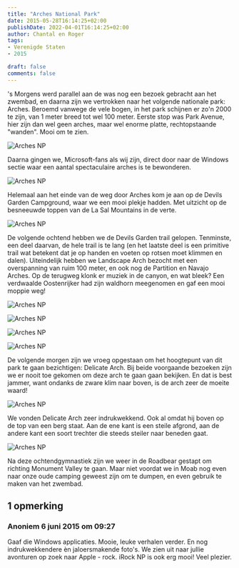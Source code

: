 ```yaml
---
title: "Arches National Park"
date: 2015-05-28T16:14:25+02:00
publishDate: 2022-04-01T16:14:25+02:00
author: Chantal en Roger
tags:
- Verenigde Staten
- 2015

draft: false
comments: false
---
```


's Morgens werd parallel aan de was nog een bezoek gebracht aan het zwembad, en daarna zijn we vertrokken naar het volgende nationale park: Arches. Beroemd vanwege de vele bogen, in het park schijnen er zo'n 2000 te zijn, van 1 meter breed tot wel 100 meter. Eerste stop was Park Avenue, hier zijn dan wel geen arches, maar wel enorme platte, rechtopstaande "wanden". Mooi om te zien.

![Arches NP](./images/P10104994.jpg)

Daarna gingen we, Microsoft-fans als wij zijn, direct door naar de Windows sectie waar een aantal spectaculaire arches is te bewonderen.

![Arches NP](./images/P10105124.jpg)

Helemaal aan het einde van de weg door Arches kom je aan op de Devils Garden Campground, waar we een mooi plekje hadden. Met uitzicht op de besneeuwde toppen van de La Sal Mountains in de verte.

![Arches NP](./images/P10105454.jpg)

De volgende ochtend hebben we de Devils Garden trail gelopen. Tenminste, een deel daarvan, de hele trail is te lang (en het laatste deel is een primitive trail wat betekent dat je op handen en voeten op rotsen moet klimmen en dalen). Uiteindelijk hebben we Landscape Arch bezocht met een overspanning van ruim 100  meter, en ook nog de Partition en Navajo Arches. Op de terugweg klonk er muziek in de canyon, en wat bleek? Een verdwaalde Oostenrijker had zijn waldhorn meegenomen en gaf een mooi moppie weg!

![Arches NP](./images/IMG_77144.jpg)

![Arches NP](./images/IMG_77194.jpg)

![Arches NP](./images/P10105894.jpg)

![Arches NP](./images/P10105924.jpg)

De volgende morgen zijn we vroeg opgestaan om het hoogtepunt van dit park te gaan bezichtigen: Delicate Arch. Bij beide voorgaande bezoeken zijn we er nooit toe gekomen om deze arch te gaan gaan bekijken. En dat is best jammer, want ondanks de zware klim naar boven, is de arch zeer de moeite waard!

![Arches NP](./images/IMG_78184.jpg)

We vonden Delicate Arch zeer indrukwekkend. Ook al omdat hij boven op de top van een berg staat. Aan de ene kant is een steile afgrond, aan de andere kant een soort trechter die steeds steiler naar beneden gaat.

![Arches NP](./images/IMG_78434.jpg)

Na deze ochtendgymnastiek zijn we weer in de Roadbear gestapt om richting Monument Valley te gaan. Maar niet voordat we in Moab nog even naar onze oude camping geweest zijn om te dumpen, en even gebruik te maken van het zwembad.

## 1 opmerking

### Anoniem 6 juni 2015 om 09:27

Gaaf die Windows applicaties. Mooie, leuke verhalen verder. En nog indrukwekkendere èn jaloersmakende foto's. We zien uit naar jullie avonturen op zoek naar Apple - rock. iRock NP is ook erg mooi! Veel plezier.

